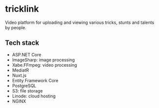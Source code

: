 # tricklink
Video platform for uploading and viewing various tricks, stunts and talents by people.

## Tech stack
 - ASP.NET Core
 - ImageSharp: image processing
 - Xabe.FFmpeg: video processing
 - MediatR
 - Nuxt.js
 - Entity Framework Core
 - PostgreSQL
 - S3: file storage
 - Linode: cloud hosting
 - NGINX
